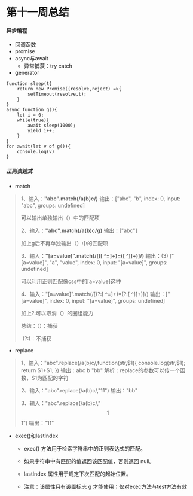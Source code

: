 # 第十一周总结

#### 异步编程

- 回调函数
- promise
- async与await
  - 异常捕获：try catch
- generator

```
function sleep(t{
	return new Promise((resolve,reject) =>{
		setTimeout(resolve,t);
	}
}
async function g(){
	let i = 0;
	while(true){
		await sleep(1000);
		yield i++;
	}
}
for await(let v of g()){
	console.log(v)
}
```





##### 正则表达式

- match

> 1、输入：**"abc".match(/a(b)c/)**
> 输出：["abc", "b", index: 0, input: "abc", groups: undefined]
>
> 可以输出单独输出（）中的匹配项
>
> 
>
> 2、输入：**"abc".match(/a(b)c/g)**
> 输出：["abc"]
>
> 加上g后不再单独输出（）中的匹配项
>
> 
>
> 3、输入：**"[a=value]".match(/\[([ ^=]+)=([ ^\]]+)\]/)**
> 输出：(3) ["[a=value]", "a", "value", index: 0, input: "[a=value]", groups: undefined]
>
> 可以利用正则匹配像css中的[a=value]这种
>
> 
>
> 4、输入："[a=value]".match(/\[(?:[ ^=]+)=(?:[ ^\]]+)\]/)
> 输出：["[a=value]", index: 0, input: "[a=value]", groups: undefined]
>
> 加上?:可以取消（）的圈组能力
>
> 总结：（）：捕获
>
> ​			  (?:)：不捕获



- replace

> 1、输入："abc".replace(/a(b)c/,function(str,$1){
>     						console.log(str,$1);
> 							return $1+$1;
> 					})
> 	输出：abc b
> 				"bb"
> 	解析：replace的参数可以传一个函数，$1为匹配的字符
>
> 
>
> 2、输入："abc".replace(/a(b)c/,"$1$1")
> 	输出："bb"
>
> 
>
> 3、输入："abc".replace(/a(b)c/,"$$1$$1")
> 	输出："$1$1"
>
> 



- exec()和lastIndex

  - exec() 方法用于检索字符串中的正则表达式的匹配。

  - 如果字符串中有匹配的值返回该匹配值，否则返回 null。
  - lastIndex 属性用于规定下次匹配的起始位置。
  - 注意：该属性只有设置标志 g 才能使用；仅对exec方法与test方法有效


